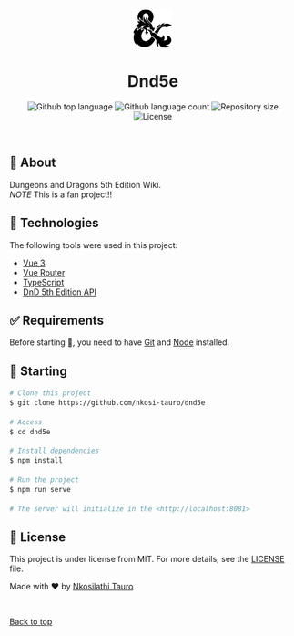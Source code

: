 <div align="center" id="top"> 
  <img src="./src/assets/dnd.png" alt="Dnd5e" />


  <!-- <a href="https://dnd5e.netlify.app">Demo</a> -->
</div>

<h1 align="center">Dnd5e</h1>

<p align="center">
  <img alt="Github top language" src="https://img.shields.io/github/languages/top/nkosi-tauro/dnd5e?color=56BEB8">

  <img alt="Github language count" src="https://img.shields.io/github/languages/count/nkosi-tauro/dnd5e?color=56BEB8">

  <img alt="Repository size" src="https://img.shields.io/github/repo-size/nkosi-tauro/dnd5e?color=56BEB8">

  <img alt="License" src="https://img.shields.io/github/license/nkosi-tauro/dnd5e?color=56BEB8">

  <!-- <img alt="Github issues" src="https://img.shields.io/github/issues/nkosi-tauro/dnd5e?color=56BEB8" /> -->

  <!-- <img alt="Github forks" src="https://img.shields.io/github/forks/nkosi-tauro/dnd5e?color=56BEB8" /> -->

  <!-- <img alt="Github stars" src="https://img.shields.io/github/stars/nkosi-tauro/dnd5e?color=56BEB8" /> -->
</p>



<!-- <p align="center">
  <a href="#dart-about">About</a> &#xa0; | &#xa0; 
  <a href="#sparkles-features">Features</a> &#xa0; | &#xa0;
  <a href="#rocket-technologies">Technologies</a> &#xa0; | &#xa0;
  <a href="#white_check_mark-requirements">Requirements</a> &#xa0; | &#xa0;
  <a href="#checkered_flag-starting">Starting</a> &#xa0; | &#xa0;
  <a href="#memo-license">License</a> &#xa0; | &#xa0;
  <a href="https://github.com/nkosi-tauro" target="_blank">Author</a>
</p> -->

<br>

## :dart: About ##

Dungeons and Dragons 5th Edition Wiki.  
*NOTE* This is a fan project!!




## :rocket: Technologies ##

The following tools were used in this project:

- [Vue 3](https://v3.vuejs.org/)
- [Vue Router](https://router.vuejs.org/)
- [TypeScript](https://www.typescriptlang.org/)
- [DnD 5th Edition API](http://www.dnd5eapi.co/)

## :white_check_mark: Requirements ##

Before starting :checkered_flag:, you need to have [Git](https://git-scm.com) and [Node](https://nodejs.org/en/) installed.

## :checkered_flag: Starting ##

```bash
# Clone this project
$ git clone https://github.com/nkosi-tauro/dnd5e

# Access
$ cd dnd5e

# Install dependencies
$ npm install

# Run the project
$ npm run serve

# The server will initialize in the <http://localhost:8081>
```

## :memo: License ##

This project is under license from MIT. For more details, see the [LICENSE](LICENSE) file.


Made with :heart: by <a href="https://github.com/nkosi-tauro" target="_blank">Nkosilathi Tauro</a>

&#xa0;

<a href="#top">Back to top</a>
